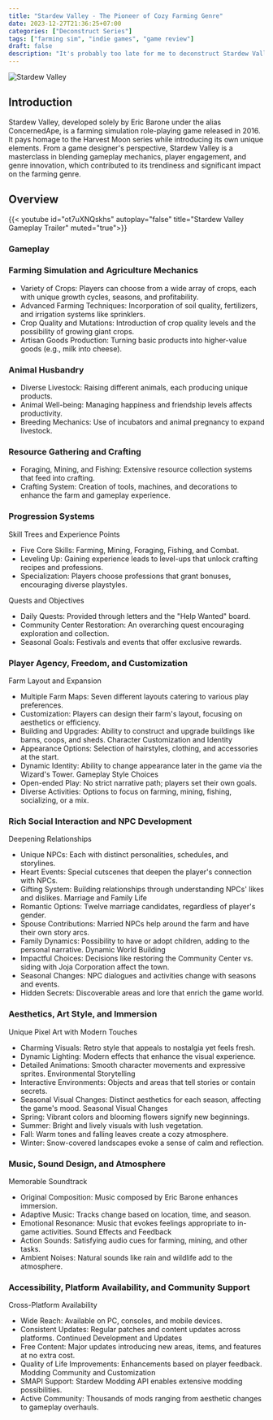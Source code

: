 ```yaml
---
title: "Stardew Valley - The Pioneer of Cozy Farming Genre"
date: 2023-12-27T21:36:25+07:00
categories: ["Deconstruct Series"]
tags: ["farming sim", "indie games", "game review"]
draft: false
description: "It's probably too late for me to deconstruct Stardew Valley since the game is already released both mobile, desktop, and console. So let's break it down what is Stardew Valley and why it's one of the pioneer of the current trending cozy farming genre."
---
```

![Stardew Valley](https://www.stardewvalley.net/wp-content/uploads/2017/12/med_logo.png)

## Introduction

Stardew Valley, developed solely by Eric Barone under the alias ConcernedApe, is a farming simulation role-playing game released in 2016. It pays homage to the Harvest Moon series while introducing its own unique elements. From a game designer's perspective, Stardew Valley is a masterclass in blending gameplay mechanics, player engagement, and genre innovation, which contributed to its trendiness and significant impact on the farming genre.

## Overview

{{< youtube id="ot7uXNQskhs" autoplay="false" title="Stardew Valley Gameplay Trailer" muted="true">}}

### Gameplay

### Farming Simulation and Agriculture Mechanics

- Variety of Crops: Players can choose from a wide array of crops, each with unique growth cycles, seasons, and profitability.
- Advanced Farming Techniques: Incorporation of soil quality, fertilizers, and irrigation systems like sprinklers.
- Crop Quality and Mutations: Introduction of crop quality levels and the possibility of growing giant crops.
- Artisan Goods Production: Turning basic products into higher-value goods (e.g., milk into cheese).

### Animal Husbandry

- Diverse Livestock: Raising different animals, each producing unique products.
- Animal Well-being: Managing happiness and friendship levels affects productivity.
- Breeding Mechanics: Use of incubators and animal pregnancy to expand livestock.

### Resource Gathering and Crafting

- Foraging, Mining, and Fishing: Extensive resource collection systems that feed into crafting.
- Crafting System: Creation of tools, machines, and decorations to enhance the farm and gameplay experience.

### Progression Systems

Skill Trees and Experience Points

- Five Core Skills: Farming, Mining, Foraging, Fishing, and Combat.
- Leveling Up: Gaining experience leads to level-ups that unlock crafting recipes and professions.
- Specialization: Players choose professions that grant bonuses, encouraging diverse playstyles.

Quests and Objectives

- Daily Quests: Provided through letters and the "Help Wanted" board.
- Community Center Restoration: An overarching quest encouraging exploration and collection.
- Seasonal Goals: Festivals and events that offer exclusive rewards.

### Player Agency, Freedom, and Customization

Farm Layout and Expansion

- Multiple Farm Maps: Seven different layouts catering to various play preferences.
- Customization: Players can design their farm's layout, focusing on aesthetics or efficiency.
- Building and Upgrades: Ability to construct and upgrade buildings like barns, coops, and sheds.
Character Customization and Identity
- Appearance Options: Selection of hairstyles, clothing, and accessories at the start.
- Dynamic Identity: Ability to change appearance later in the game via the Wizard's Tower.
Gameplay Style Choices
- Open-ended Play: No strict narrative path; players set their own goals.
- Diverse Activities: Options to focus on farming, mining, fishing, socializing, or a mix.

### Rich Social Interaction and NPC Development

Deepening Relationships

- Unique NPCs: Each with distinct personalities, schedules, and storylines.
- Heart Events: Special cutscenes that deepen the player's connection with NPCs.
- Gifting System: Building relationships through understanding NPCs' likes and dislikes.
Marriage and Family Life
- Romantic Options: Twelve marriage candidates, regardless of player's gender.
- Spouse Contributions: Married NPCs help around the farm and have their own story arcs.
- Family Dynamics: Possibility to have or adopt children, adding to the personal narrative.
Dynamic World Building
- Impactful Choices: Decisions like restoring the Community Center vs. siding with Joja Corporation affect the town.
- Seasonal Changes: NPC dialogues and activities change with seasons and events.
- Hidden Secrets: Discoverable areas and lore that enrich the game world.

### Aesthetics, Art Style, and Immersion

Unique Pixel Art with Modern Touches

- Charming Visuals: Retro style that appeals to nostalgia yet feels fresh.
- Dynamic Lighting: Modern effects that enhance the visual experience.
- Detailed Animations: Smooth character movements and expressive sprites.
Environmental Storytelling
- Interactive Environments: Objects and areas that tell stories or contain secrets.
- Seasonal Visual Changes: Distinct aesthetics for each season, affecting the game's mood.
Seasonal Visual Changes
- Spring: Vibrant colors and blooming flowers signify new beginnings.
- Summer: Bright and lively visuals with lush vegetation.
- Fall: Warm tones and falling leaves create a cozy atmosphere.
- Winter: Snow-covered landscapes evoke a sense of calm and reflection.

### Music, Sound Design, and Atmosphere

Memorable Soundtrack

- Original Composition: Music composed by Eric Barone enhances immersion.
- Adaptive Music: Tracks change based on location, time, and season.
- Emotional Resonance: Music that evokes feelings appropriate to in-game activities.
Sound Effects and Feedback
- Action Sounds: Satisfying audio cues for farming, mining, and other tasks.
- Ambient Noises: Natural sounds like rain and wildlife add to the atmosphere.

### Accessibility, Platform Availability, and Community Support

Cross-Platform Availability

- Wide Reach: Available on PC, consoles, and mobile devices.
- Consistent Updates: Regular patches and content updates across platforms.
Continued Development and Updates
- Free Content: Major updates introducing new areas, items, and features at no extra cost.
- Quality of Life Improvements: Enhancements based on player feedback.
Modding Community and Customization
- SMAPI Support: Stardew Modding API enables extensive modding possibilities.
- Active Community: Thousands of mods ranging from aesthetic changes to gameplay overhauls.
